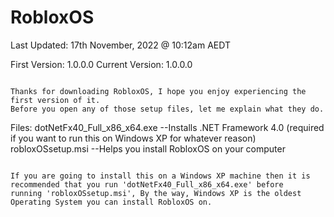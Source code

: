 # RobloxOS

Last Updated: 17th November, 2022 @ 10:12am AEDT

First Version: 1.0.0.0
Current Version: 1.0.0.0
~~~~~~~~~~~~~~~~~~~~~~~~~~~~~~~~~~~~~~~~~~~~~~~~~~~~~~~~~~~

Thanks for downloading RobloxOS, I hope you enjoy experiencing the first version of it.
Before you open any of those setup files, let me explain what they do.

~~~~~~~~~~~~~~~~~~~~~~~~~~~~~~~~~~~~~~~~~~~~~~~~~~~~~~~~~~~

Files:
dotNetFx40_Full_x86_x64.exe --Installs .NET Framework 4.0 (required if you want to run this on Windows XP for whatever reason)
robloxOSsetup.msi --Helps you install RobloxOS on your computer

~~~~~~~~~~~~~~~~~~~~~~~~~~~~~~~~~~~~~~~~~~~~~~~~~~~~~~~~~~~

If you are going to install this on a Windows XP machine then it is recommended that you run 'dotNetFx40_Full_x86_x64.exe' before
running 'robloxOSsetup.msi', By the way, Windows XP is the oldest Operating System you can install RobloxOS on.

